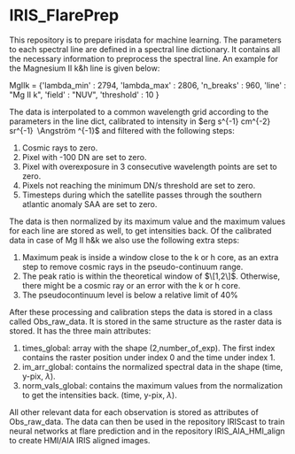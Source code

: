 # IRIS_FlarePrep

This repository is to prepare irisdata for machine learning. 
The parameters to each spectral line are defined in a spectral line dictionary. It contains all the necessary information to preprocess the spectral line. An example for the Magnesium II k&h line is given below:

MgIIk = {'lambda_min' : 2794,
         'lambda_max' : 2806,
         'n_breaks' : 960,
         'line' : "Mg II k",
         'field' : "NUV",
         'threshold' : 10
        }

The data is interpolated to a common wavelength grid according to the parameters in the line dict, calibrated to intensity in $erg s^{-1} cm^{-2} sr^{-1} \Angström
^{-1}$ and filtered with the following steps:

1. Cosmic rays to zero. 
2. Pixel with -100 DN are set to zero.
3. Pixel with overexposure in 3 consecutive wavelength points are set to zero.
4. Pixels not reaching the minimum DN/s threshold are set to zero.
5. Timesteps during which the satellite passes through the southern atlantic anomaly SAA are set to zero.

The data is then normalized by its maximum value and the maximum values for each line are stored as well, to get intensities back.
Of the calibrated data in case of Mg II h&k we also use the following extra steps:

1. Maximum peak is inside a window close to the k or h core, as an extra step to remove cosmic rays in the pseudo-continuum range.
2. The peak ratio is within the theoretical window of $\[1,2\]$. Otherwise, there might be a cosmic ray or an error with the k or h core.
3. The pseudocontinuum level is below a relative limit of 40%

After these processing and calibration steps the data is stored in a class called Obs_raw_data. It is stored in the same structure as the raster data is stored. It has the three main attributes: 

1. times_global: array with the shape (2,number_of_exp). The first index contains the raster position under index 0 and the time under index 1.
2. im_arr_global: contains the normalized spectral data in the shape (time, y-pix, $\lambda$).
3. norm_vals_global: contains the maximum values from the normalization to get the intensities back. (time, y-pix, $\lambda$).

All other relevant data for each observation is stored as attributes of Obs_raw_data.
The data can then be used in the repository IRIScast to train neural networks at flare prediction and in the repository IRIS_AIA_HMI_align to create HMI/AIA IRIS aligned images.


